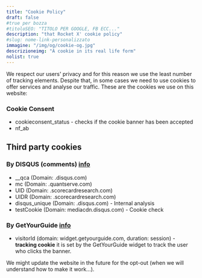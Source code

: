 ```yaml
---
title: "Cookie Policy"
draft: false
#true per bozza
#titoloSEO: "TITOLO PER GOOGLE, FB ECC..."
description: "that Rocket X' cookie policy"
#slug: nome-link-personalizzato
immagine: "/img/og/cookie-og.jpg"
descrizioneimg: "A cookie in its real life form"
nolist: true
---
```


We respect our users' privacy and for this reason we use the least number of tracking elements.
Despite that, in some cases we need to use cookies to offer services and analyse our traffic.
These are the cookies we use on this website:

### Cookie Consent

-   cookieconsent_status - checks if the cookie banner has been accepted
-   nf_ab

## Third party cookies

### By DISQUS (comments) [info](https://help.disqus.com/user-profile/use-of-cookies)

-   \_\_qca (Domain: .disqus.com)
-   mc (Domain: .quantserve.com)
-   UID (Domain: .scorecardresearch.com)
-   UIDR (Domain: .scorecardresearch.com)
-   disqus_unique (Domain: .disqus.com) - Internal analysis
-   testCookie (Domain: mediacdn.disqus.com) - Cookie check

### By GetYourGuide [info](https://partner.getyourguide.com/en-us/c/frequently-asked-questions/how-does-the-tracking-work)

-   visitorId (domain: widget.getyourguide.com, duration: session) - **tracking cookie** it is set by the GetYourGuide widget to track the user who clicks the banner.




We might update the website in the future for the opt-out (when we will understand how to make it work...).
